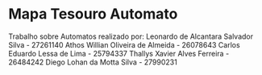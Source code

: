 # Mapa Tesouro Automato


Trabalho sobre Automatos realizado por:
Leonardo de Alcantara Salvador Silva - 27261140
Athos Willian Oliveira de Almeida - 26078643
Carlos Eduardo Lessa de Lima - 25794337
Thallys Xavier Alves Ferreira - 26484242
Diego Lohan da Motta Silva - 27990231
